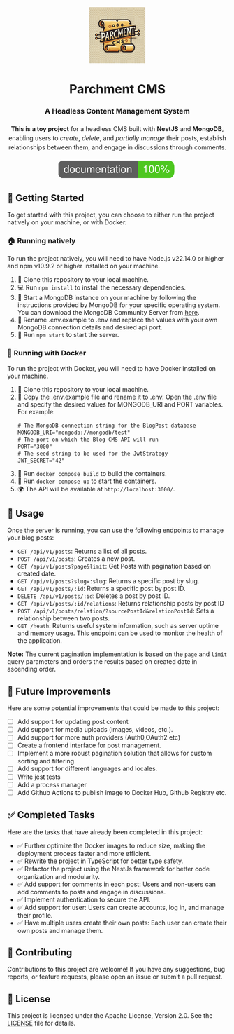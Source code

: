 <div align="center">
  <a href="https://iznogohul.github.io/ParchmentCMS/">
    <picture>
      <img src="https://raw.githubusercontent.com/Iznogohul/ParchmentCMS/refs/heads/main/public/parchmentcms-logo.webp" alt="ParchmentCMS Logo" width="128">
    </picture>
  </a>
  <h1>Parchment CMS</h1>
  <h3>A Headless Content Management System</h3>
  <p style="max-width: 600px; margin: 20px auto; line-height: 1.5;">
    <strong>This is a toy project</strong> for a headless CMS built with 
    <strong>NestJS</strong> and <strong>MongoDB</strong>, enabling users to 
    <em>create</em>, <em>delete</em>, and <em>partially manage</em> their posts, 
    establish relationships between them, and engage in discussions through comments.
  </p>
  <p align="center">
   <img src="https://raw.githubusercontent.com/Iznogohul/ParchmentCMS/refs/heads/main/docs/images/coverage-badge-documentation.svg" alt="Documentation Coverage Badge">
  </p>
</div>

## 🚀 Getting Started

To get started with this project, you can choose to either run the project natively on your machine, or with Docker.

### 🏠 Running natively

To run the project natively, you will need to have Node.js v22.14.0 or higher and npm v10.9.2 or higher installed on your machine.

1. 🍴 Clone this repository to your local machine.
2. 💻 Run `npm install` to install the necessary dependencies.
3. 🚀 Start a MongoDB instance on your machine by following the instructions provided by MongoDB for your specific operating system. You can download the MongoDB Community Server from [here](https://www.mongodb.com/try/download/community).
4. 📝 Rename .env.example to .env and replace the values with your own MongoDB connection details and desired api port.
5. 🚀 Run `npm start` to start the server.

### 🐳 Running with Docker

To run the project with Docker, you will need to have Docker installed on your machine.

1. 🍴 Clone this repository to your local machine.
2. 📝 Copy the .env.example file and rename it to .env. Open the .env file and specify the desired values for MONGODB_URI and PORT variables.
   For example:
   ```
   # The MongoDB connection string for the BlogPost database
   MONGODB_URI="mongodb://mongodb/test"
   # The port on which the Blog CMS API will run
   PORT="3000"
   # The seed string to be used for the JwtStrategy
   JWT_SECRET="42"
   ```
3. 🐳 Run `docker compose build` to build the containers.
4. 🐳 Run `docker compose up` to start the containers.
5. 🌍 The API will be available at `http://localhost:3000/`.

## 📖 Usage

Once the server is running, you can use the following endpoints to manage your blog posts:

- `GET /api/v1/posts`: Returns a list of all posts.
- `POST /api/v1/posts`: Creates a new post.
- `GET /api/v1/posts?page&limit`: Get Posts with pagination based on created date.
- `GET /api/v1/posts?slug=:slug`: Returns a specific post by slug.
- `GET /api/v1/posts/:id`: Returns a specific post by post ID.
- `DELETE /api/v1/posts/:id`: Deletes a post by post ID.
- `GET /api/v1/posts/:id/relations`: Returns relationship posts by post ID
- `POST /api/v1/posts/relation/?sourcePostId&relationPostId`: Sets a relationship between two posts.
- `GET /heath`: Returns useful system information, such as server uptime and memory usage. This endpoint can be used to monitor the health of the application.

**Note:** The current pagination implementation is based on the `page` and `limit` query parameters and orders the results based on created date in ascending order.

## 🚀 Future Improvements

Here are some potential improvements that could be made to this project:

- [ ] Add support for updating post content
- [ ] Add support for media uploads (images, videos, etc.).
- [ ] Add support for more auth providers (Auth0,OAuth2 etc)
- [ ] Create a frontend interface for post management.
- [ ] Implement a more robust pagination solution that allows for custom sorting and filtering.
- [ ] Add support for different languages and locales.
- [ ] Write jest tests
- [ ] Add a process manager
- [ ] Add Github Actions to publish image to Docker Hub, Github Registry etc.

## ✅ Completed Tasks

Here are the tasks that have already been completed in this project:

- ✅ Further optimize the Docker images to reduce size, making the deployment process faster and more efficient.
- ✅ Rewrite the project in TypeScript for better type safety.
- ✅ Refactor the project using the NestJs framework for better code organization and modularity.
- ✅ Add support for comments in each post: Users and non-users can add comments to posts and engage in discussions.
- ✅ Implement authentication to secure the API.
- ✅ Add support for user: Users can create accounts, log in, and manage their profile.
- ✅ Have multiple users create their own posts: Each user can create their own posts and manage them.

## 🤝 Contributing

Contributions to this project are welcome! If you have any suggestions, bug reports, or feature requests, please open an issue or submit a pull request.

## 📝 License

This project is licensed under the Apache License, Version 2.0. See the [LICENSE][LICENSE] file for details.

[LICENSE]: LICENSE
